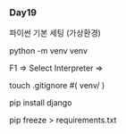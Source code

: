 ### Day19

파이썬 기본 세팅 (가상환경)

python -m venv venv

F1 => Select Interpreter =>

touch .gitignore #( venv/ )

pip install django

pip freeze > requirements.txt